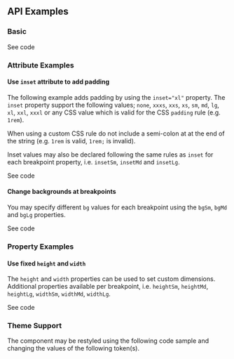 <!-- AURO-GENERATED-CONTENT:START (FILE:src=./../api.md) -->
<!-- AURO-GENERATED-CONTENT:END -->

## API Examples

### Basic

<div class="exampleWrapper">
  <!-- AURO-GENERATED-CONTENT:START (FILE:src=./../../apiExamples/basic.html) -->
  <!-- AURO-GENERATED-CONTENT:END -->
</div>

<auro-accordion alignRight>
  <span slot="trigger">See code</span>

<!-- AURO-GENERATED-CONTENT:START (CODE:src=./../../apiExamples/basic.html) -->
<!-- AURO-GENERATED-CONTENT:END -->

</auro-accordion>

### Attribute Examples

#### Use `inset` attribute to add padding

The following example adds padding by using the `inset="xl"` property. The `inset` property support the following values; `none`, `xxxs`, `xxs`, `xs`, `sm`, `md`, `lg`, `xl`, `xxl`, `xxxl` or any CSS value which is valid for the CSS `padding` rule (e.g. `1rem`).

When using a custom CSS rule do not include a semi-colon at at the end of the string (e.g. `1rem` is valid, `1rem;` is invalid).

Inset values may also be declared following the same rules as `inset` for each breakpoint property, i.e. `insetSm`, `insetMd` and `insetLg`.

<div class="exampleWrapper">
  <!-- AURO-GENERATED-CONTENT:START (FILE:src=./../../apiExamples/inset.html) -->
  <!-- AURO-GENERATED-CONTENT:END -->
</div>

<auro-accordion alignRight>
  <span slot="trigger">See code</span>

<!-- AURO-GENERATED-CONTENT:START (CODE:src=./../../apiExamples/inset.html) -->
<!-- AURO-GENERATED-CONTENT:END -->

</auro-accordion>

#### Change backgrounds at breakpoints

You may specify different `bg` values for each breakpoint using the `bgSm`, `bgMd` and `bgLg` properties.

<div class="exampleWrapper">
  <!-- AURO-GENERATED-CONTENT:START (FILE:src=./../../apiExamples/breakpoints.html) -->
  <!-- AURO-GENERATED-CONTENT:END -->
</div>

<auro-accordion alignRight>
  <span slot="trigger">See code</span>

<!-- AURO-GENERATED-CONTENT:START (CODE:src=./../../apiExamples/breakpoints.html) -->
<!-- AURO-GENERATED-CONTENT:END -->

</auro-accordion>

### Property Examples

#### Use fixed `height` and `width`

The `height` and `width` properties can be used to set custom dimensions. Additional properties available per breakpoint, i.e. `heightSm`, `heightMd`, `heightLg`, `widthSm`, `widthMd`, `widthLg`.

<div class="exampleWrapper">
  <!-- AURO-GENERATED-CONTENT:START (FILE:src=./../../apiExamples/fixedSize.html) -->
  <!-- AURO-GENERATED-CONTENT:END -->
</div>

<auro-accordion alignRight>
  <span slot="trigger">See code</span>

<!-- AURO-GENERATED-CONTENT:START (CODE:src=./../../apiExamples/fixedSize.html) -->
<!-- AURO-GENERATED-CONTENT:END -->

</auro-accordion>

### Theme Support

The component may be restyled using the following code sample and changing the values of the following token(s).

<!-- AURO-GENERATED-CONTENT:START (CODE:src=./../../src/tokens.scss) -->
<!-- AURO-GENERATED-CONTENT:END -->
